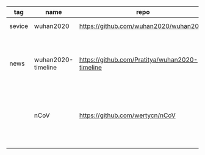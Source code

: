 | tag  |       name       |                     repo                     |              website              |                  decription                  |
|------|------------------|----------------------------------------------|-----------------------------------|----------------------------------------------|
|sevice|wuhan2020         |https://github.com/wuhan2020/wuhan2020        |https://wh.opensource-service.cn/#/|                                              |
|news  |wuhan2020-timeline|https://github.com/Pratitya/wuhan2020-timeline|                                   |记录自2019年12月起武汉新冠肺炎疫情进展的时间线|
|      |nCoV              |https://github.com/wertycn/nCoV               |http://nav.werty.cn/               |2019-nCoV 武汉新冠状病毒肺炎疫情信息导航      |
|      |                  |                                              |                                   |                                              |
|      |                  |                                              |                                   |                                              |
|      |                  |                                              |                                   |                                              |
|      |                  |                                              |                                   |                                              |
